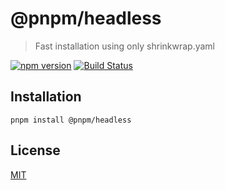 # @pnpm/headless

> Fast installation using only shrinkwrap.yaml

[![npm version](https://img.shields.io/npm/v/@pnpm/headless.svg)](https://www.npmjs.com/package/@pnpm/headless) [![Build Status](https://img.shields.io/travis/pnpm/headless/master.svg)](https://travis-ci.org/pnpm/headless)

## Installation

```
pnpm install @pnpm/headless
```

## License

[MIT](LICENSE)
